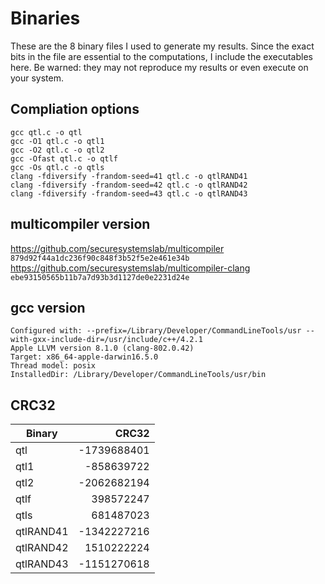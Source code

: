 # Binaries
These are the 8 binary files I used to generate my results. Since the exact bits in the file are essential to the computations, I include the executables here. Be warned: they may not reproduce my results or even execute on your system.

## Compliation options
```
gcc qtl.c -o qtl  
gcc -O1 qtl.c -o qtl1  
gcc -O2 qtl.c -o qtl2  
gcc -Ofast qtl.c -o qtlf  
gcc -Os qtl.c -o qtls  
clang -fdiversify -frandom-seed=41 qtl.c -o qtlRAND41  
clang -fdiversify -frandom-seed=42 qtl.c -o qtlRAND42   
clang -fdiversify -frandom-seed=43 qtl.c -o qtlRAND43
```

## multicompiler version
<https://github.com/securesystemslab/multicompiler>  
`879d92f44a1dc236f90c848f3b52f5e2e461e34b`  
<https://github.com/securesystemslab/multicompiler-clang>  
`ebe93150565b11b7a7d93b3d1127de0e2231d24e`

## gcc version
```
Configured with: --prefix=/Library/Developer/CommandLineTools/usr --with-gxx-include-dir=/usr/include/c++/4.2.1
Apple LLVM version 8.1.0 (clang-802.0.42)
Target: x86_64-apple-darwin16.5.0
Thread model: posix
InstalledDir: /Library/Developer/CommandLineTools/usr/bin
```

## CRC32 

Binary  | CRC32
------------- | -------------:
qtl| -1739688401  
qtl1| -858639722  
qtl2| -2062682194  
qtlf| 398572247  
qtls| 681487023  
qtlRAND41| -1342227216  
qtlRAND42| 1510222224  
qtlRAND43| -1151270618 


 